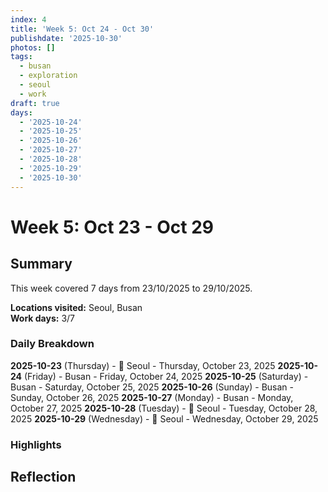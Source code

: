 ```yaml
---
index: 4
title: 'Week 5: Oct 24 - Oct 30'
publishdate: '2025-10-30'
photos: []
tags:
  - busan
  - exploration
  - seoul
  - work
draft: true
days:
  - '2025-10-24'
  - '2025-10-25'
  - '2025-10-26'
  - '2025-10-27'
  - '2025-10-28'
  - '2025-10-29'
  - '2025-10-30'
---
```

# Week 5: Oct 23 - Oct 29

## Summary

This week covered 7 days from 23/10/2025 to 29/10/2025.

**Locations visited:** Seoul, Busan  
**Work days:** 3/7

### Daily Breakdown

**2025-10-23** (Thursday) - 💼 Seoul - Thursday, October 23, 2025
**2025-10-24** (Friday) - Busan - Friday, October 24, 2025
**2025-10-25** (Saturday) - Busan - Saturday, October 25, 2025
**2025-10-26** (Sunday) - Busan - Sunday, October 26, 2025
**2025-10-27** (Monday) - Busan - Monday, October 27, 2025
**2025-10-28** (Tuesday) - 💼 Seoul - Tuesday, October 28, 2025
**2025-10-29** (Wednesday) - 💼 Seoul - Wednesday, October 29, 2025

### Highlights

<!-- Add weekly highlights here -->

## Reflection

<!-- Add weekly reflection here -->
